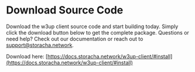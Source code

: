 # Download Source Code
Download the w3up client source code and start building today. Simply click the download button below to get the complete package.
Questions or need help? Check out our documentation or reach out to support@storacha.network.


Download here: [https://docs.storacha.network/w3up-client/#install](https://docs.storacha.network/w3up-client/#install)



